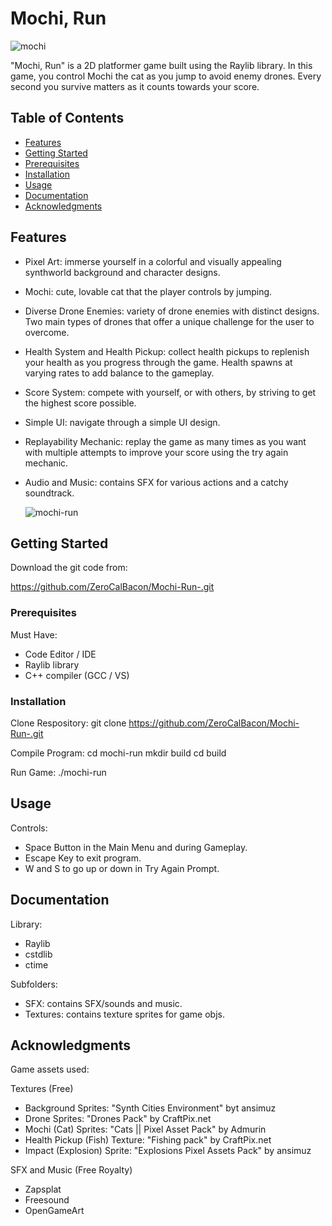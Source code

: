 # Mochi, Run

![mochi](https://github.com/user-attachments/assets/192ba409-ba0b-4528-b308-245530447d6c)

"Mochi, Run" is a 2D platformer game built using the Raylib library.
In this game, you control Mochi the cat as you jump to avoid enemy drones.
Every second you survive matters as it counts towards your score.

## Table of Contents
- [Features](#features)
- [Getting Started](#getting-started)
- [Prerequisites](#prerequisites)
- [Installation](#installation)
- [Usage](#usage)
- [Documentation](#documentation)
- [Acknowledgments](#acknowledgments)

## Features

- Pixel Art: immerse yourself in a colorful and visually appealing synthworld background and character designs.

- Mochi: cute, lovable cat that the player controls by jumping.

- Diverse Drone Enemies: variety of drone enemies with distinct designs. Two main types of drones that offer a unique challenge for the user to overcome.

- Health System and Health Pickup: collect health pickups to replenish your health as you progress through the game. Health spawns at varying rates to add balance to the gameplay.

- Score System: compete with yourself, or with others, by striving to get the highest score possible.

- Simple UI: navigate through a simple UI design.

- Replayability Mechanic: replay the game as many times as you want with multiple attempts to improve your score using the try again mechanic.

- Audio and Music: contains SFX for various actions and a catchy soundtrack.

  ![mochi-run](https://github.com/user-attachments/assets/90f41f82-21f7-4b9e-86ca-702f11aca452)


## Getting Started

Download the git code from:

https://github.com/ZeroCalBacon/Mochi-Run-.git

### Prerequisites

Must Have:
- Code Editor / IDE
- Raylib library
- C++ compiler (GCC / VS)

### Installation

Clone Respository:
git clone https://github.com/ZeroCalBacon/Mochi-Run-.git

Compile Program:
cd mochi-run
mkdir build
cd build

Run Game:
./mochi-run

## Usage

Controls:
- Space Button in the Main Menu and during Gameplay.
- Escape Key to exit program.
- W and S to go up or down in Try Again Prompt.

## Documentation

Library: 
- Raylib 
- cstdlib
- ctime

Subfolders:
- SFX: contains SFX/sounds and music.
- Textures: contains texture sprites for game objs.

## Acknowledgments

Game assets used:

Textures (Free)
- Background Sprites: "Synth Cities Environment" byt ansimuz
- Drone Sprites: "Drones Pack" by CraftPix.net
- Mochi (Cat) Sprites: "Cats || Pixel Asset Pack" by Admurin
- Health Pickup (Fish) Texture: "Fishing pack" by CraftPix.net
- Impact (Explosion) Sprite: "Explosions Pixel Assets Pack" by ansimuz

SFX and Music (Free Royalty)
- Zapsplat
- Freesound
- OpenGameArt
